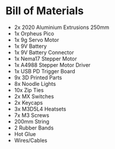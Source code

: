 # Bill of Materials

 - 2x 2020 Aluminium Extrusions 250mm
 - 1x Orpheus Pico
 - 1x 9g Servo Motor
 - 1x 9V Battery
 - 1x 9V Battery Connector
 - 1x Nema17 Stepper Motor
 - 1x A4988 Stepper Motor Driver
 - 1x USB PD Trigger Board
 - 9x 3D Printed Parts
 - 8x Noodle Lights
 - 10x Zip Ties
 - 2x MX Switches
 - 2x Keycaps
 - 3x M3D5L4 Heatsets
 - 7x M3 Screws
 - 200mm String
 - 2 Rubber Bands
 - Hot Glue
 - Wires/Cables
